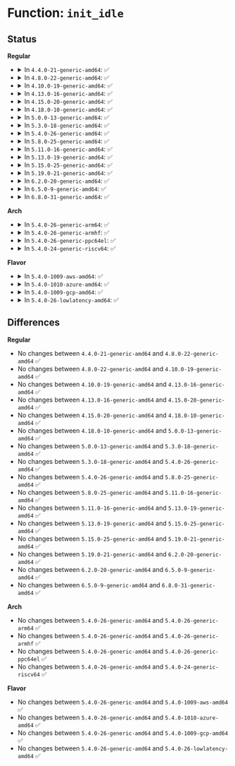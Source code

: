 # Function: <code>init_idle</code>

## Status
<b>Regular</b>
<ul>
<li>
<details>
<summary>In <code>4.4.0-21-generic-amd64</code>: ✅</summary>

```c
void init_idle(struct task_struct * idle, int cpu)
```

```json
{
  "name": "init_idle",
  "collision_type": "Unique Global",
  "inline_type": "No",
  "funcs": [
    {
      "addr": 18446744071579559424,
      "name": "init_idle",
      "external": true,
      "loc": "kernel/sched/core.c:4985",
      "file": "kernel/sched/core.c",
      "inline": "seen, unknown",
      "caller_inline": [],
      "caller_func": [
        "kernel/fork.c:fork_idle",
        "kernel/smpboot.c:idle_thread_get",
        "kernel/sched/core.c:sched_init"
      ]
    }
  ],
  "symbols": [
    {
      "addr": 18446744071579559424,
      "name": "init_idle",
      "section": ".text",
      "bind": "STB_GLOBAL",
      "size": 332
    }
  ]
}
```
</details>
</li>
<li>
<details>
<summary>In <code>4.8.0-22-generic-amd64</code>: ✅</summary>

```c
void init_idle(struct task_struct * idle, int cpu)
```

```json
{
  "name": "init_idle",
  "collision_type": "Unique Global",
  "inline_type": "No",
  "funcs": [
    {
      "addr": 18446744071579570096,
      "name": "init_idle",
      "external": true,
      "loc": "kernel/sched/core.c:5239",
      "file": "kernel/sched/core.c",
      "inline": "seen, unknown",
      "caller_inline": [],
      "caller_func": [
        "kernel/fork.c:fork_idle",
        "kernel/smpboot.c:idle_thread_get",
        "kernel/sched/core.c:sched_init"
      ]
    }
  ],
  "symbols": [
    {
      "addr": 18446744071579570096,
      "name": "init_idle",
      "section": ".text",
      "bind": "STB_GLOBAL",
      "size": 382
    }
  ]
}
```
</details>
</li>
<li>
<details>
<summary>In <code>4.10.0-19-generic-amd64</code>: ✅</summary>

```c
void init_idle(struct task_struct * idle, int cpu)
```

```json
{
  "name": "init_idle",
  "collision_type": "Unique Global",
  "inline_type": "No",
  "funcs": [
    {
      "addr": 18446744071579595328,
      "name": "init_idle",
      "external": true,
      "loc": "kernel/sched/core.c:5272",
      "file": "kernel/sched/core.c",
      "inline": "seen, unknown",
      "caller_inline": [],
      "caller_func": [
        "kernel/fork.c:fork_idle",
        "kernel/smpboot.c:idle_thread_get",
        "kernel/sched/core.c:sched_init"
      ]
    }
  ],
  "symbols": [
    {
      "addr": 18446744071579595328,
      "name": "init_idle",
      "section": ".text",
      "bind": "STB_GLOBAL",
      "size": 383
    }
  ]
}
```
</details>
</li>
<li>
<details>
<summary>In <code>4.13.0-16-generic-amd64</code>: ✅</summary>

```c
void init_idle(struct task_struct * idle, int cpu)
```

```json
{
  "name": "init_idle",
  "collision_type": "Unique Global",
  "inline_type": "No",
  "funcs": [
    {
      "addr": 18446744071579579728,
      "name": "init_idle",
      "external": true,
      "loc": "kernel/sched/core.c:5193",
      "file": "kernel/sched/core.c",
      "inline": "seen, unknown",
      "caller_inline": [],
      "caller_func": [
        "kernel/fork.c:fork_idle",
        "kernel/smpboot.c:idle_thread_get",
        "kernel/sched/core.c:sched_init"
      ]
    }
  ],
  "symbols": [
    {
      "addr": 18446744071579579728,
      "name": "init_idle",
      "section": ".text",
      "bind": "STB_GLOBAL",
      "size": 392
    }
  ]
}
```
</details>
</li>
<li>
<details>
<summary>In <code>4.15.0-20-generic-amd64</code>: ✅</summary>

```c
void init_idle(struct task_struct * idle, int cpu)
```

```json
{
  "name": "init_idle",
  "collision_type": "Unique Global",
  "inline_type": "No",
  "funcs": [
    {
      "addr": 18446744071579609024,
      "name": "init_idle",
      "external": true,
      "loc": "kernel/sched/core.c:5272",
      "file": "kernel/sched/core.c",
      "inline": "seen, unknown",
      "caller_inline": [],
      "caller_func": [
        "kernel/fork.c:fork_idle",
        "kernel/smpboot.c:idle_thread_get",
        "kernel/sched/core.c:sched_init"
      ]
    }
  ],
  "symbols": [
    {
      "addr": 18446744071579609024,
      "name": "init_idle",
      "section": ".text",
      "bind": "STB_GLOBAL",
      "size": 392
    }
  ]
}
```
</details>
</li>
<li>
<details>
<summary>In <code>4.18.0-10-generic-amd64</code>: ✅</summary>

```c
void init_idle(struct task_struct * idle, int cpu)
```

```json
{
  "name": "init_idle",
  "collision_type": "Unique Global",
  "inline_type": "No",
  "funcs": [
    {
      "addr": 18446744071579638848,
      "name": "init_idle",
      "external": true,
      "loc": "kernel/sched/core.c:5397",
      "file": "kernel/sched/core.c",
      "inline": "seen, unknown",
      "caller_inline": [],
      "caller_func": [
        "kernel/fork.c:fork_idle",
        "kernel/smpboot.c:idle_thread_get",
        "kernel/sched/core.c:sched_init"
      ]
    }
  ],
  "symbols": [
    {
      "addr": 18446744071579638848,
      "name": "init_idle",
      "section": ".text",
      "bind": "STB_GLOBAL",
      "size": 383
    }
  ]
}
```
</details>
</li>
<li>
<details>
<summary>In <code>5.0.0-13-generic-amd64</code>: ✅</summary>

```c
void init_idle(struct task_struct * idle, int cpu)
```

```json
{
  "name": "init_idle",
  "collision_type": "Unique Global",
  "inline_type": "No",
  "funcs": [
    {
      "addr": 18446744071579676528,
      "name": "init_idle",
      "external": true,
      "loc": "kernel/sched/core.c:5380",
      "file": "kernel/sched/core.c",
      "inline": "seen, unknown",
      "caller_inline": [],
      "caller_func": [
        "kernel/fork.c:fork_idle",
        "kernel/smpboot.c:idle_thread_get",
        "kernel/sched/core.c:sched_init"
      ]
    }
  ],
  "symbols": [
    {
      "addr": 18446744071579676528,
      "name": "init_idle",
      "section": ".text",
      "bind": "STB_GLOBAL",
      "size": 383
    }
  ]
}
```
</details>
</li>
<li>
<details>
<summary>In <code>5.3.0-18-generic-amd64</code>: ✅</summary>

```c
void init_idle(struct task_struct * idle, int cpu)
```

```json
{
  "name": "init_idle",
  "collision_type": "Unique Global",
  "inline_type": "No",
  "funcs": [
    {
      "addr": 18446744071579708416,
      "name": "init_idle",
      "external": true,
      "loc": "kernel/sched/core.c:5832",
      "file": "kernel/sched/core.c",
      "inline": "seen, unknown",
      "caller_inline": [],
      "caller_func": [
        "kernel/fork.c:fork_idle",
        "kernel/smpboot.c:idle_thread_get",
        "kernel/sched/core.c:sched_init"
      ]
    }
  ],
  "symbols": [
    {
      "addr": 18446744071579708416,
      "name": "init_idle",
      "section": ".text",
      "bind": "STB_GLOBAL",
      "size": 387
    }
  ]
}
```
</details>
</li>
<li>
<details>
<summary>In <code>5.4.0-26-generic-amd64</code>: ✅</summary>

```c
void init_idle(struct task_struct * idle, int cpu)
```

```json
{
  "name": "init_idle",
  "collision_type": "Unique Global",
  "inline_type": "No",
  "funcs": [
    {
      "addr": 18446744071579750512,
      "name": "init_idle",
      "external": true,
      "loc": "kernel/sched/core.c:6023",
      "file": "kernel/sched/core.c",
      "inline": "seen, unknown",
      "caller_inline": [],
      "caller_func": [
        "kernel/fork.c:fork_idle",
        "kernel/smpboot.c:idle_thread_get",
        "kernel/sched/core.c:sched_init"
      ]
    }
  ],
  "symbols": [
    {
      "addr": 18446744071579750512,
      "name": "init_idle",
      "section": ".text",
      "bind": "STB_GLOBAL",
      "size": 423
    }
  ]
}
```
</details>
</li>
<li>
<details>
<summary>In <code>5.8.0-25-generic-amd64</code>: ✅</summary>

```c
void init_idle(struct task_struct * idle, int cpu)
```

```json
{
  "name": "init_idle",
  "collision_type": "Unique Global",
  "inline_type": "No",
  "funcs": [
    {
      "addr": 18446744071579786320,
      "name": "init_idle",
      "external": true,
      "loc": "kernel/sched/core.c:6256",
      "file": "kernel/sched/core.c",
      "inline": "seen, unknown",
      "caller_inline": [],
      "caller_func": [
        "kernel/fork.c:fork_idle",
        "kernel/smpboot.c:idle_thread_get",
        "kernel/sched/core.c:sched_init"
      ]
    }
  ],
  "symbols": [
    {
      "addr": 18446744071579786320,
      "name": "init_idle",
      "section": ".text",
      "bind": "STB_GLOBAL",
      "size": 387
    }
  ]
}
```
</details>
</li>
<li>
<details>
<summary>In <code>5.11.0-16-generic-amd64</code>: ✅</summary>

```c
void init_idle(struct task_struct * idle, int cpu)
```

```json
{
  "name": "init_idle",
  "collision_type": "Unique Global",
  "inline_type": "No",
  "funcs": [
    {
      "addr": 18446744071579777392,
      "name": "init_idle",
      "external": true,
      "loc": "kernel/sched/core.c:7070",
      "file": "kernel/sched/core.c",
      "inline": "seen, unknown",
      "caller_inline": [],
      "caller_func": [
        "kernel/fork.c:fork_idle",
        "kernel/smpboot.c:idle_thread_get",
        "kernel/sched/core.c:sched_init"
      ]
    }
  ],
  "symbols": [
    {
      "addr": 18446744071579777392,
      "name": "init_idle",
      "section": ".text",
      "bind": "STB_GLOBAL",
      "size": 437
    }
  ]
}
```
</details>
</li>
<li>
<details>
<summary>In <code>5.13.0-19-generic-amd64</code>: ✅</summary>

```c
void init_idle(struct task_struct * idle, int cpu)
```

```json
{
  "name": "init_idle",
  "collision_type": "Unique Global",
  "inline_type": "No",
  "funcs": [
    {
      "addr": 18446744071614387854,
      "name": "init_idle",
      "external": true,
      "loc": "kernel/sched/core.c:7421",
      "file": "kernel/sched/core.c",
      "inline": "seen, unknown",
      "caller_inline": [],
      "caller_func": [
        "kernel/fork.c:fork_idle",
        "kernel/sched/core.c:sched_init"
      ]
    }
  ],
  "symbols": [
    {
      "addr": 18446744071614387854,
      "name": "init_idle",
      "section": ".init.text",
      "bind": "STB_GLOBAL",
      "size": 367
    }
  ]
}
```
</details>
</li>
<li>
<details>
<summary>In <code>5.15.0-25-generic-amd64</code>: ✅</summary>

```c
void init_idle(struct task_struct * idle, int cpu)
```

```json
{
  "name": "init_idle",
  "collision_type": "Unique Global",
  "inline_type": "No",
  "funcs": [
    {
      "addr": 18446744071615321522,
      "name": "init_idle",
      "external": true,
      "loc": "kernel/sched/core.c:8621",
      "file": "kernel/sched/core.c",
      "inline": "seen, unknown",
      "caller_inline": [],
      "caller_func": [
        "kernel/fork.c:fork_idle",
        "kernel/sched/core.c:sched_init"
      ]
    }
  ],
  "symbols": [
    {
      "addr": 18446744071615321522,
      "name": "init_idle",
      "section": ".init.text",
      "bind": "STB_GLOBAL",
      "size": 439
    }
  ]
}
```
</details>
</li>
<li>
<details>
<summary>In <code>5.19.0-21-generic-amd64</code>: ✅</summary>

```c
void init_idle(struct task_struct * idle, int cpu)
```

```json
{
  "name": "init_idle",
  "collision_type": "Unique Global",
  "inline_type": "No",
  "funcs": [
    {
      "addr": 18446744071617103929,
      "name": "init_idle",
      "external": true,
      "loc": "kernel/sched/core.c:8912",
      "file": "kernel/sched/core.c",
      "inline": "seen, unknown",
      "caller_inline": [],
      "caller_func": [
        "kernel/fork.c:fork_idle",
        "kernel/sched/core.c:sched_init"
      ]
    }
  ],
  "symbols": [
    {
      "addr": 18446744071617103929,
      "name": "init_idle",
      "section": ".init.text",
      "bind": "STB_GLOBAL",
      "size": 447
    }
  ]
}
```
</details>
</li>
<li>
<details>
<summary>In <code>6.2.0-20-generic-amd64</code>: ✅</summary>

```c
void init_idle(struct task_struct * idle, int cpu)
```

```json
{
  "name": "init_idle",
  "collision_type": "Unique Global",
  "inline_type": "No",
  "funcs": [
    {
      "addr": 18446744071627766944,
      "name": "init_idle",
      "external": true,
      "loc": "kernel/sched/core.c:9096",
      "file": "kernel/sched/core.c",
      "inline": "seen, unknown",
      "caller_inline": [],
      "caller_func": [
        "kernel/fork.c:fork_idle",
        "kernel/sched/core.c:sched_init"
      ]
    }
  ],
  "symbols": [
    {
      "addr": 18446744071627766944,
      "name": "init_idle",
      "section": ".init.text",
      "bind": "STB_GLOBAL",
      "size": 612
    }
  ]
}
```
</details>
</li>
<li>
<details>
<summary>In <code>6.5.0-9-generic-amd64</code>: ✅</summary>

```c
void init_idle(struct task_struct * idle, int cpu)
```

```json
{
  "name": "init_idle",
  "collision_type": "Unique Global",
  "inline_type": "No",
  "funcs": [
    {
      "addr": 18446744071619528240,
      "name": "init_idle",
      "external": true,
      "loc": "kernel/sched/core.c:9253",
      "file": "kernel/sched/core.c",
      "inline": "seen, unknown",
      "caller_inline": [],
      "caller_func": [
        "kernel/fork.c:fork_idle",
        "kernel/sched/core.c:sched_init"
      ]
    }
  ],
  "symbols": [
    {
      "addr": 18446744071619528240,
      "name": "init_idle",
      "section": ".init.text",
      "bind": "STB_GLOBAL",
      "size": 647
    }
  ]
}
```
</details>
</li>
<li>
<details>
<summary>In <code>6.8.0-31-generic-amd64</code>: ✅</summary>

```c
void init_idle(struct task_struct * idle, int cpu)
```

```json
{
  "name": "init_idle",
  "collision_type": "Unique Global",
  "inline_type": "No",
  "funcs": [
    {
      "addr": 18446744071621827056,
      "name": "init_idle",
      "external": true,
      "loc": "kernel/sched/core.c:9240",
      "file": "kernel/sched/core.c",
      "inline": "seen, unknown",
      "caller_inline": [],
      "caller_func": [
        "kernel/fork.c:fork_idle",
        "kernel/sched/core.c:sched_init"
      ]
    }
  ],
  "symbols": [
    {
      "addr": 18446744071621827056,
      "name": "init_idle",
      "section": ".init.text",
      "bind": "STB_GLOBAL",
      "size": 660
    }
  ]
}
```
</details>
</li>
</ul>
<b>Arch</b>
<ul>
<li>
<details>
<summary>In <code>5.4.0-26-generic-arm64</code>: ✅</summary>

```c
void init_idle(struct task_struct * idle, int cpu)
```

```json
{
  "name": "init_idle",
  "collision_type": "Unique Global",
  "inline_type": "No",
  "funcs": [
    {
      "addr": 18446603336490928936,
      "name": "init_idle",
      "external": true,
      "loc": "kernel/sched/core.c:6023",
      "file": "kernel/sched/core.c",
      "inline": "seen, unknown",
      "caller_inline": [],
      "caller_func": [
        "kernel/fork.c:fork_idle",
        "kernel/smpboot.c:idle_thread_get",
        "kernel/sched/core.c:sched_init"
      ]
    }
  ],
  "symbols": [
    {
      "addr": 18446603336490928936,
      "name": "init_idle",
      "section": ".text",
      "bind": "STB_GLOBAL",
      "size": 452
    }
  ]
}
```
</details>
</li>
<li>
<details>
<summary>In <code>5.4.0-26-generic-armhf</code>: ✅</summary>

```c
void init_idle(struct task_struct * idle, int cpu)
```

```json
{
  "name": "init_idle",
  "collision_type": "Unique Global",
  "inline_type": "No",
  "funcs": [
    {
      "addr": 3224948712,
      "name": "init_idle",
      "external": true,
      "loc": "kernel/sched/core.c:6023",
      "file": "kernel/sched/core.c",
      "inline": "seen, unknown",
      "caller_inline": [],
      "caller_func": [
        "kernel/fork.c:fork_idle",
        "kernel/smpboot.c:idle_thread_get",
        "kernel/sched/core.c:sched_init"
      ]
    }
  ],
  "symbols": [
    {
      "addr": 3224948712,
      "name": "init_idle",
      "section": ".text",
      "bind": "STB_GLOBAL",
      "size": 388
    }
  ]
}
```
</details>
</li>
<li>
<details>
<summary>In <code>5.4.0-26-generic-ppc64el</code>: ✅</summary>

```c
void init_idle(struct task_struct * idle, int cpu)
```

```json
{
  "name": "init_idle",
  "collision_type": "Unique Global",
  "inline_type": "No",
  "funcs": [
    {
      "addr": 13835058055283782128,
      "name": "init_idle",
      "external": true,
      "loc": "kernel/sched/core.c:6023",
      "file": "kernel/sched/core.c",
      "inline": "seen, unknown",
      "caller_inline": [],
      "caller_func": [
        "kernel/fork.c:fork_idle",
        "kernel/smpboot.c:idle_thread_get",
        "kernel/sched/core.c:sched_init"
      ]
    }
  ],
  "symbols": [
    {
      "addr": 13835058055283782128,
      "name": "init_idle",
      "section": ".text",
      "bind": "STB_GLOBAL",
      "size": 540
    }
  ]
}
```
</details>
</li>
<li>
<details>
<summary>In <code>5.4.0-24-generic-riscv64</code>: ✅</summary>

```c
void init_idle(struct task_struct * idle, int cpu)
```

```json
{
  "name": "init_idle",
  "collision_type": "Unique Global",
  "inline_type": "No",
  "funcs": [
    {
      "addr": 18446743936271565610,
      "name": "init_idle",
      "external": true,
      "loc": "kernel/sched/core.c:6023",
      "file": "kernel/sched/core.c",
      "inline": "seen, unknown",
      "caller_inline": [],
      "caller_func": [
        "kernel/fork.c:fork_idle",
        "kernel/smpboot.c:idle_thread_get",
        "kernel/sched/core.c:sched_init"
      ]
    }
  ],
  "symbols": [
    {
      "addr": 18446743936271565610,
      "name": "init_idle",
      "section": ".text",
      "bind": "STB_GLOBAL",
      "size": 436
    }
  ]
}
```
</details>
</li>
</ul>
<b>Flavor</b>
<ul>
<li>
<details>
<summary>In <code>5.4.0-1009-aws-amd64</code>: ✅</summary>

```c
void init_idle(struct task_struct * idle, int cpu)
```

```json
{
  "name": "init_idle",
  "collision_type": "Unique Global",
  "inline_type": "No",
  "funcs": [
    {
      "addr": 18446744071579726464,
      "name": "init_idle",
      "external": true,
      "loc": "kernel/sched/core.c:6023",
      "file": "kernel/sched/core.c",
      "inline": "seen, unknown",
      "caller_inline": [],
      "caller_func": [
        "kernel/fork.c:fork_idle",
        "kernel/smpboot.c:idle_thread_get",
        "kernel/sched/core.c:sched_init"
      ]
    }
  ],
  "symbols": [
    {
      "addr": 18446744071579726464,
      "name": "init_idle",
      "section": ".text",
      "bind": "STB_GLOBAL",
      "size": 387
    }
  ]
}
```
</details>
</li>
<li>
<details>
<summary>In <code>5.4.0-1010-azure-amd64</code>: ✅</summary>

```c
void init_idle(struct task_struct * idle, int cpu)
```

```json
{
  "name": "init_idle",
  "collision_type": "Unique Global",
  "inline_type": "No",
  "funcs": [
    {
      "addr": 18446744071579655024,
      "name": "init_idle",
      "external": true,
      "loc": "kernel/sched/core.c:6023",
      "file": "kernel/sched/core.c",
      "inline": "seen, unknown",
      "caller_inline": [],
      "caller_func": [
        "kernel/fork.c:fork_idle",
        "kernel/smpboot.c:idle_thread_get",
        "kernel/sched/core.c:sched_init"
      ]
    }
  ],
  "symbols": [
    {
      "addr": 18446744071579655024,
      "name": "init_idle",
      "section": ".text",
      "bind": "STB_GLOBAL",
      "size": 434
    }
  ]
}
```
</details>
</li>
<li>
<details>
<summary>In <code>5.4.0-1009-gcp-amd64</code>: ✅</summary>

```c
void init_idle(struct task_struct * idle, int cpu)
```

```json
{
  "name": "init_idle",
  "collision_type": "Unique Global",
  "inline_type": "No",
  "funcs": [
    {
      "addr": 18446744071579713216,
      "name": "init_idle",
      "external": true,
      "loc": "kernel/sched/core.c:6023",
      "file": "kernel/sched/core.c",
      "inline": "seen, unknown",
      "caller_inline": [],
      "caller_func": [
        "kernel/fork.c:fork_idle",
        "kernel/smpboot.c:idle_thread_get",
        "kernel/sched/core.c:sched_init"
      ]
    }
  ],
  "symbols": [
    {
      "addr": 18446744071579713216,
      "name": "init_idle",
      "section": ".text",
      "bind": "STB_GLOBAL",
      "size": 423
    }
  ]
}
```
</details>
</li>
<li>
<details>
<summary>In <code>5.4.0-26-lowlatency-amd64</code>: ✅</summary>

```c
void init_idle(struct task_struct * idle, int cpu)
```

```json
{
  "name": "init_idle",
  "collision_type": "Unique Global",
  "inline_type": "No",
  "funcs": [
    {
      "addr": 18446744071579758176,
      "name": "init_idle",
      "external": true,
      "loc": "kernel/sched/core.c:6023",
      "file": "kernel/sched/core.c",
      "inline": "seen, unknown",
      "caller_inline": [],
      "caller_func": [
        "kernel/fork.c:fork_idle",
        "kernel/smpboot.c:idle_thread_get",
        "kernel/sched/core.c:sched_init"
      ]
    }
  ],
  "symbols": [
    {
      "addr": 18446744071579758176,
      "name": "init_idle",
      "section": ".text",
      "bind": "STB_GLOBAL",
      "size": 395
    }
  ]
}
```
</details>
</li>
</ul>

## Differences
<b>Regular</b>
<ul>
<li>
No changes between <code>4.4.0-21-generic-amd64</code> and <code>4.8.0-22-generic-amd64</code> ✅
</li>
<li>
No changes between <code>4.8.0-22-generic-amd64</code> and <code>4.10.0-19-generic-amd64</code> ✅
</li>
<li>
No changes between <code>4.10.0-19-generic-amd64</code> and <code>4.13.0-16-generic-amd64</code> ✅
</li>
<li>
No changes between <code>4.13.0-16-generic-amd64</code> and <code>4.15.0-20-generic-amd64</code> ✅
</li>
<li>
No changes between <code>4.15.0-20-generic-amd64</code> and <code>4.18.0-10-generic-amd64</code> ✅
</li>
<li>
No changes between <code>4.18.0-10-generic-amd64</code> and <code>5.0.0-13-generic-amd64</code> ✅
</li>
<li>
No changes between <code>5.0.0-13-generic-amd64</code> and <code>5.3.0-18-generic-amd64</code> ✅
</li>
<li>
No changes between <code>5.3.0-18-generic-amd64</code> and <code>5.4.0-26-generic-amd64</code> ✅
</li>
<li>
No changes between <code>5.4.0-26-generic-amd64</code> and <code>5.8.0-25-generic-amd64</code> ✅
</li>
<li>
No changes between <code>5.8.0-25-generic-amd64</code> and <code>5.11.0-16-generic-amd64</code> ✅
</li>
<li>
No changes between <code>5.11.0-16-generic-amd64</code> and <code>5.13.0-19-generic-amd64</code> ✅
</li>
<li>
No changes between <code>5.13.0-19-generic-amd64</code> and <code>5.15.0-25-generic-amd64</code> ✅
</li>
<li>
No changes between <code>5.15.0-25-generic-amd64</code> and <code>5.19.0-21-generic-amd64</code> ✅
</li>
<li>
No changes between <code>5.19.0-21-generic-amd64</code> and <code>6.2.0-20-generic-amd64</code> ✅
</li>
<li>
No changes between <code>6.2.0-20-generic-amd64</code> and <code>6.5.0-9-generic-amd64</code> ✅
</li>
<li>
No changes between <code>6.5.0-9-generic-amd64</code> and <code>6.8.0-31-generic-amd64</code> ✅
</li>
</ul>
<b>Arch</b>
<ul>
<li>
No changes between <code>5.4.0-26-generic-amd64</code> and <code>5.4.0-26-generic-arm64</code> ✅
</li>
<li>
No changes between <code>5.4.0-26-generic-amd64</code> and <code>5.4.0-26-generic-armhf</code> ✅
</li>
<li>
No changes between <code>5.4.0-26-generic-amd64</code> and <code>5.4.0-26-generic-ppc64el</code> ✅
</li>
<li>
No changes between <code>5.4.0-26-generic-amd64</code> and <code>5.4.0-24-generic-riscv64</code> ✅
</li>
</ul>
<b>Flavor</b>
<ul>
<li>
No changes between <code>5.4.0-26-generic-amd64</code> and <code>5.4.0-1009-aws-amd64</code> ✅
</li>
<li>
No changes between <code>5.4.0-26-generic-amd64</code> and <code>5.4.0-1010-azure-amd64</code> ✅
</li>
<li>
No changes between <code>5.4.0-26-generic-amd64</code> and <code>5.4.0-1009-gcp-amd64</code> ✅
</li>
<li>
No changes between <code>5.4.0-26-generic-amd64</code> and <code>5.4.0-26-lowlatency-amd64</code> ✅
</li>
</ul>
